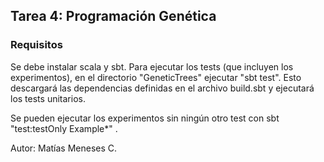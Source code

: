 ## Tarea 4: Programación Genética

### Requisitos 

Se debe instalar scala y sbt. Para ejecutar los tests (que incluyen los experimentos), en el directorio "GeneticTrees" ejecutar "sbt test". Esto descargará las dependencias definidas en el archivo build.sbt y ejecutará los tests unitarios.

Se pueden ejecutar los experimentos sin ningún otro test con sbt "test:testOnly Example*" .

Autor: Matías Meneses C.
